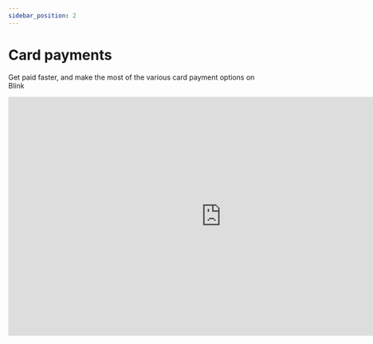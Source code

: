 ```yaml
---
sidebar_position: 2
---
```


# Card payments

Get paid faster, and make the most of the various card payment options on Blink

<iframe width="854" height="480" src="https://www.youtube.com/watch?v=VOaHUz5GDHQ" frameborder="0" allow="autoplay; fullscreen" allowfullscreen></iframe>
